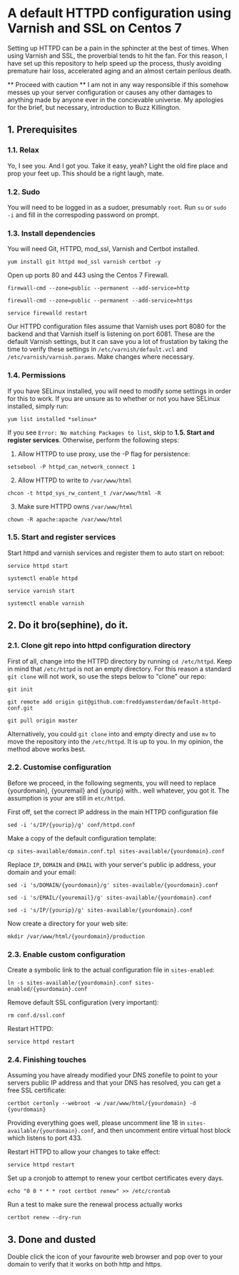 # A default HTTPD configuration using Varnish and SSL on Centos 7

Setting up HTTPD can be a pain in the sphincter at the best of times. When using Varnish and SSL, the proverbial tends to hit the fan. For this reason, I have set up this repository to help speed up the process, thusly avoiding premature hair loss, accelerated aging and an almost certain perilous death.

** Proceed with caution ** I am not in any way responsible if this somehow messes up your server configuration or causes any other damages to anything made by anyone ever in the concievable universe. My apologies for the brief, but necessary, introduction to Buzz Killington. 


## 1. Prerequisites

### 1.1. Relax

Yo, I see you. And I got you. Take it easy, yeah? Light the old fire place and prop your feet up. This should be a right laugh, mate.

### 1.2. Sudo

You will need to be logged in as a sudoer, presumably `root`. Run `su` or `sudo -i` and fill in the correspoding password on prompt.

### 1.3. Install dependencies

You will need Git, HTTPD, mod_ssl, Varnish and Certbot installed.

`yum install git httpd mod_ssl varnish certbot -y`

Open up ports 80 and 443 using the Centos 7 Firewall.

`firewall-cmd --zone=public --permanent --add-service=http`

`firewall-cmd --zone=public --permanent --add-service=https`

`service firewalld restart`

Our HTTPD configuration files assume that Varnish uses port 8080 for the backend and that Varnish itself is listening on port 6081. These are the default Varnish settings, but it can save you a lot of frustation by taking the time to verify these settings in `/etc/varnish/default.vcl` and `/etc/varnish/varnish.params`. Make changes where necessary.

### 1.4. Permissions

If you have SELinux installed, you will need to modify some settings in order for this to work. If you are unsure as to whether or not you have SELinux installed, simply run:

`yum list installed *selinux*`

If you see `Error: No matching Packages to list`, skip to **1.5. Start and register services**. Otherwise, perform the following steps:

1. Allow HTTPD to use proxy, use the -P flag for persistence:

  `setsebool -P httpd_can_network_connect 1`

2. Allow HTTPD to write to `/var/www/html`

  `chcon -t httpd_sys_rw_content_t /var/www/html -R`

3. Make sure HTTPD owns `/var/www/html`

  `chown -R apache:apache /var/www/html`

### 1.5. Start and register services

Start httpd and varnish services and register them to auto start on reboot:

`service httpd start`

`systemctl enable httpd`

`service varnish start`

`systemctl enable varnish`


## 2. Do it bro(sephine), do it.

### 2.1. Clone git repo into httpd configuration directory

First of all, change into the HTTPD directory by running `cd /etc/httpd`. Keep in mind that `/etc/httpd` is not an empty directory. For this reason a standard `git clone` will not work, so use the steps below to "clone" our repo:

`git init`

`git remote add origin git@github.com:freddyamsterdam/default-httpd-conf.git`

`git pull origin master`


Alternatively, you could `git clone` into and empty directy and use `mv` to move the repository into the `/etc/httpd`. It is up to you. In my opinion, the method above works best.

### 2.2. Customise configuration

Before we proceed, in the following segments, you will need to replace {yourdomain}, {youremail} and {yourip} with.. well whatever, you got it. The assumption is your are still in `etc/httpd`.

First off, set the correct IP address in the main HTTPD configuration file

`sed -i 's/IP/{yourip}/g' conf/httpd.conf`

Make a copy of the default configuration template:

`cp sites-available/domain.conf.tpl sites-available/{yourdomain}.conf`

Replace `IP`, `DOMAIN` and `EMAIL` with your server's public ip address, your domain and your email:

`sed -i 's/DOMAIN/{yourdomain}/g' sites-available/{yourdomain}.conf`

`sed -i 's/EMAIL/{youremail}/g' sites-available/{yourdomain}.conf`

`sed -i 's/IP/{yourip}/g' sites-available/{yourdomain}.conf`

Now create a directory for your web site:

`mkdir /var/www/html/{yourdomain}/production`

### 2.3. Enable custom configuration

Create a symbolic link to the actual configuration file in `sites-enabled`:

`ln -s sites-available/{yourdomain}.conf sites-enabled/{yourdomain}.conf`

Remove default SSL configuration (very important):

`rm conf.d/ssl.conf`

Restart HTTPD:

`service httpd restart`

### 2.4. Finishing touches

Assuming you have already modified your DNS zonefile to point to your servers public IP address and that your DNS has resolved, you can get a free SSL certificate:

`certbot certonly --webroot -w /var/www/html/{yourdomain} -d {yourdomain}`

Providing everything goes well, please uncomment line 18 in `sites-available/{yourdomain}.conf`, and then uncomment entire virtual host block which listens to port 433.

Restart HTTPD to allow your changes to take effect:

`service httpd restart`

Set up a cronjob to attempt to renew your certbot certificates every days.

`echo "0 0 * * * root certbot renew" >> /etc/crontab`

Run a test to make sure the renewal process actually works

`certbot renew --dry-run`

## 3. Done and dusted

Double click the icon of your favourite web browser and pop over to your domain to verify that it works on both http and https.
